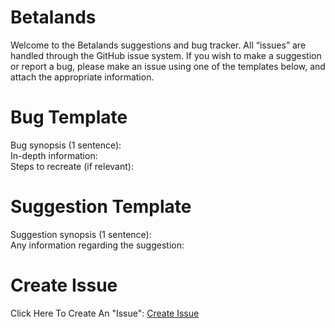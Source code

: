 # Betalands
Welcome to the Betalands suggestions and bug tracker. All “issues” are handled through the GitHub issue system. If you wish to make a suggestion or report a bug, please make an issue using one of the templates below, and attach the appropriate information.

# Bug Template

Bug synopsis (1 sentence):  
In-depth information:  
Steps to recreate (if relevant):  

# Suggestion Template

Suggestion synopsis (1 sentence):  
Any information regarding the suggestion:  

# Create Issue
Click Here To Create An "Issue": [Create Issue](https://github.com/RhysB/Betalands/issues/new)
